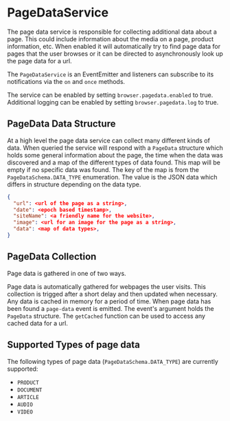 # PageDataService

The page data service is responsible for collecting additional data about a page. This could include
information about the media on a page, product information, etc. When enabled it will automatically
try to find page data for pages that the user browses or it can be directed to asynchronously look
up the page data for a url.

The `PageDataService` is an EventEmitter and listeners can subscribe to its notifications via the
`on` and `once` methods.

The service can be enabled by setting `browser.pagedata.enabled` to true. Additional logging can be
enabled by setting `browser.pagedata.log` to true.

## PageData Data Structure

At a high level the page data service can collect many different kinds of data. When queried the
service will respond with a `PageData` structure which holds some general information about the
page, the time when the data was discovered and a map of the different types of data found. This map
will be empty if no specific data was found. The key of the map is from the
`PageDataSchema.DATA_TYPE` enumeration. The value is the JSON data which differs in structure
depending on the data type.

```json
{
  "url": <url of the page as a string>,
  "date": <epoch based timestamp>,
  "siteName": <a friendly name for the website>,
  "image": <url for an image for the page as a string>,
  "data": <map of data types>,
}
```

## PageData Collection

Page data is gathered in one of two ways.

Page data is automatically gathered for webpages the user visits. This collection is trigged after
a short delay and then updated when necessary. Any data is cached in memory for a period of time.
When page data has been found a `page-data` event is emitted. The event's argument holds the
`PageData` structure. The `getCached` function can be used to access any cached data for a url.

## Supported Types of page data

The following types of page data (`PageDataSchema.DATA_TYPE`) are currently supported:

- `PRODUCT`
- `DOCUMENT`
- `ARTICLE`
- `AUDIO`
- `VIDEO`
